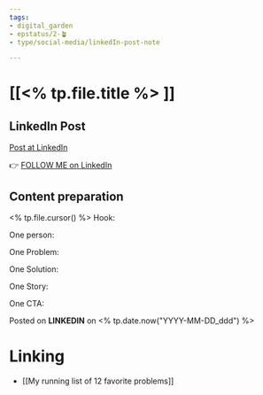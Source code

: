 ```yaml
---
tags: 
- digital_garden
- epstatus/2-🪴
- type/social-media/linkedIn-post-note

---
```

# [[<% tp.file.title %> ]]
## LinkedIn Post
[Post at LinkedIn]()
  

👉 [FOLLOW ME on LinkedIn](https://www.linkedin.com/comm/mynetwork/discovery-see-all?usecase=PEOPLE_FOLLOWS&followMember=sebastiankamilli)

## Content preparation
<% tp.file.cursor() %>
Hook:

One person:

One Problem: 

One Solution:

One Story:

One CTA:

Posted on **LINKEDIN** on <% tp.date.now("YYYY-MM-DD_ddd") %>
# Linking
+ [[My running list of 12 favorite problems]]